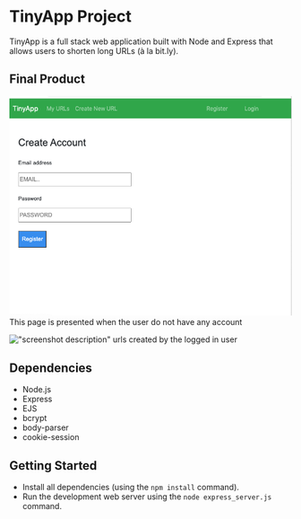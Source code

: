 # TinyApp Project

TinyApp is a full stack web application built with Node and Express that allows users to shorten long URLs (à la bit.ly).

## Final Product


![Registration screen](https://github.com/AlexThon/tinyapp/blob/master/doc/createAccount.png)
This page is presented when the user do not have any account

!["screenshot description"](#2)
urls created by the logged in user

## Dependencies

- Node.js
- Express
- EJS
- bcrypt
- body-parser
- cookie-session

## Getting Started

- Install all dependencies (using the `npm install` command).
- Run the development web server using the `node express_server.js` command.
